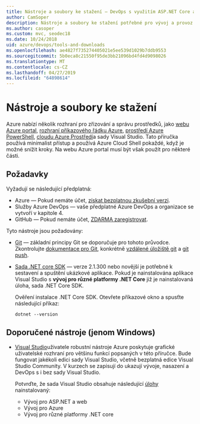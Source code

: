 ```yaml
---
title: Nástroje a soubory ke stažení – DevOps s využitím ASP.NET Core a Azure
author: CamSoper
description: Nástroje a soubory ke stažení potřebné pro vývoj a provoz s ASP.NET Core a Azure.
ms.author: casoper
ms.custom: mvc, seodec18
ms.date: 10/24/2018
uid: azure/devops/tools-and-downloads
ms.openlocfilehash: ae4827f735274405021e5ee539d1029b7ddb9553
ms.sourcegitcommit: 5b0eca8c21550f95de3bb21096bd4fd4d9098026
ms.translationtype: MT
ms.contentlocale: cs-CZ
ms.lasthandoff: 04/27/2019
ms.locfileid: "64898614"
---
```

# <a name="tools-and-downloads"></a>Nástroje a soubory ke stažení

Azure nabízí několik rozhraní pro zřizování a správu prostředků, jako [webu Azure portal](https://portal.azure.com), [rozhraní příkazového řádku Azure](/cli/azure/), [prostředí Azure PowerShell](/powershell/azure/overview), [cloudu Azure Prostředí](https://shell.azure.com/bash)a sady Visual Studio. Tato příručka používá minimalist přístup a používá Azure Cloud Shell pokaždé, když je možné snížit kroky. Na webu Azure portal musí být však použít pro některé části.

## <a name="prerequisites"></a>Požadavky

Vyžadují se následující předplatná:

* Azure &mdash; Pokud nemáte účet, [získat bezplatnou zkušební verzi](https://azure.microsoft.com/free/).
* Služby Azure DevOps &mdash; vaše předplatné Azure DevOps a organizace se vytvoří v kapitole 4.
* GitHub &mdash; Pokud nemáte účet, [ZDARMA zaregistrovat](https://github.com/join).

Tyto nástroje jsou požadovány:

* [Git](https://git-scm.com/downloads) &mdash; základní principy Git se doporučuje pro tohoto průvodce. Zkontrolujte [dokumentace pro Git](https://git-scm.com/doc), konkrétně [vzdálené úložiště git](https://git-scm.com/docs/git-remote) a [git push](https://git-scm.com/docs/git-push).
* [Sada .NET core SDK](https://www.microsoft.com/net/download/) &mdash; verze 2.1.300 nebo novější je potřebné k sestavení a spuštění ukázkové aplikace. Pokud je nainstalována aplikace Visual Studio s **vývoj pro různé platformy .NET Core** již je nainstalovaná úloha, sada .NET Core SDK.

    Ověření instalace .NET Core SDK. Otevřete příkazové okno a spusťte následující příkaz:

    ```console
    dotnet --version
    ```

## <a name="recommended-tools-windows-only"></a>Doporučené nástroje (jenom Windows)

* [Visual Studio](https://visualstudio.microsoft.com)uživatele robustní nástroje Azure poskytuje grafické uživatelské rozhraní pro většinu funkcí popsaných v této příručce. Bude fungovat jakékoli edici sady Visual Studio, včetně bezplatná edice Visual Studio Community. V kurzech se zapisují do ukazují vývoje, nasazení a DevOps s i bez sady Visual Studio.

  Potvrďte, že sada Visual Studio obsahuje následující [úlohy](/visualstudio/install/modify-visual-studio) nainstalovaný:

  * Vývoj pro ASP.NET a web
  * Vývoj pro Azure
  * Vývoj pro různé platformy .NET core

